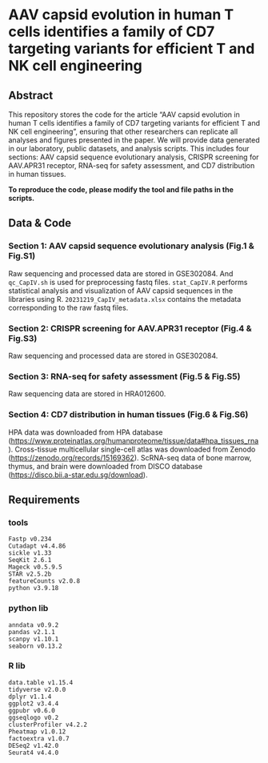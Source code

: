 # AAV capsid evolution in human T cells identifies a family of CD7 targeting variants for efficient T and NK cell engineering
## Abstract
  This repository stores the code for the article “AAV capsid evolution in human T cells identifies a family of CD7 targeting variants for efficient T and NK cell engineering”, ensuring that other researchers can replicate all analyses and figures presented in the paper. We will provide data generated in our laboratory, public datasets, and analysis scripts. This includes four sections: AAV capsid sequence evolutionary analysis, CRISPR screening for AAV.APR31 receptor, RNA-seq for safety assessment, and CD7 distribution in human tissues.  
  
  **To reproduce the code, please modify the tool and file paths in the scripts.**
## Data & Code
### Section 1: AAV capsid sequence evolutionary analysis (Fig.1 & Fig.S1)
  Raw sequencing and processed data are stored in GSE302084. And `qc_CapIV.sh` is used for preprocessing fastq files. `stat_CapIV.R` performs statistical analysis and visualization of AAV capsid sequences in the libraries using R. `20231219_CapIV_metadata.xlsx` contains the metadata corresponding to the raw fastq files.
### Section 2: CRISPR screening for AAV.APR31 receptor (Fig.4 & Fig.S3)
  Raw sequencing and processed data are stored in GSE302084.
### Section 3: RNA-seq for safety assessment (Fig.5 & Fig.S5)
  Raw sequencing data are stored in HRA012600. 
### Section 4: CD7 distribution in human tissues (Fig.6 & Fig.S6)
  HPA data was downloaded from HPA database (https://www.proteinatlas.org/humanproteome/tissue/data#hpa_tissues_rna). Cross-tissue multicellular single-cell atlas was downloaded from Zenodo (https://zenodo.org/records/15169362). ScRNA-seq data of bone marrow, thymus, and brain were downloaded from DISCO database (https://disco.bii.a-star.edu.sg/download). 

## Requirements
### tools
```
Fastp v0.234
Cutadapt v4.4.86
sickle v1.33
SeqKit 2.6.1
Mageck v0.5.9.5
STAR v2.5.2b
featureCounts v2.0.8
python v3.9.18
```
### python lib
```
anndata v0.9.2
pandas v2.1.1
scanpy v1.10.1
seaborn v0.13.2
```
### R lib
```
data.table v1.15.4
tidyverse v2.0.0
dplyr v1.1.4
ggplot2 v3.4.4
ggpubr v0.6.0
ggseqlogo v0.2
clusterProfiler v4.2.2
Pheatmap v1.0.12
factoextra v1.0.7
DESeq2 v1.42.0
Seurat4 v4.4.0
```

